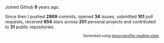 Joined Github **9** years ago.

Since then I pushed **2869** commits, opened **34** issues, submitted **101** pull requests, received **654** stars across **201** personal projects and contributed to **31** public repositories.

<p align="right"><sub>Generated using <a href="https://github.com/marketplace/actions/profile-readme-stats">teoxoy/profile-readme-stats</a></sub></p>
